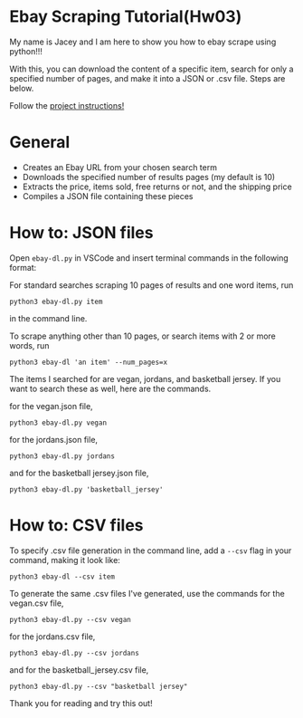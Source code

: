 # Ebay Scraping Tutorial(Hw03)

My name is Jacey and I am here to show you how to ebay scrape using python!!!

With this, you can download the content of a specific item, search for only a specified number of pages, and make it into a JSON or .csv file. Steps are below. 

Follow the [project instructions!](https://github.com/mikeizbicki/cmc-csci040/tree/2021fall/hw_03)

# General
- Creates an Ebay URL from your chosen search term
- Downloads the specified number of results pages (my default is 10)
- Extracts the price, items sold, free returns or not, and the shipping price
- Compiles a JSON file containing these pieces

# How to: JSON files

Open `ebay-dl.py` in VSCode and insert terminal commands in the following format:

For standard searches scraping 10 pages of results and one word items, run
```
python3 ebay-dl.py item
```
in the command line. 

To scrape anything other than 10 pages, or search items with 2 or more words, run
```
python3 ebay-dl 'an item' --num_pages=x
```

The items I searched for are vegan, jordans, and basketball jersey. If you want to search these as well, here are the commands.

for the vegan.json file,
```
python3 ebay-dl.py vegan
```
 for the jordans.json file,
```
python3 ebay-dl.py jordans
```
and for the basketball jersey.json file, 
```
python3 ebay-dl.py 'basketball_jersey'
```

# How to: CSV files

To specify .csv file generation in the command line, add a `--csv` flag in your command, making it look like:
```
python3 ebay-dl --csv item
```
To generate the same .csv files I've generated, use the commands
for the vegan.csv file,
```
python3 ebay-dl.py --csv vegan
``` 
for the jordans.csv file,
```
python3 ebay-dl.py --csv jordans
```
and for the basketball_jersey.csv file, 
```
python3 ebay-dl.py --csv "basketball jersey"
```

Thank you for reading and try this out! 
